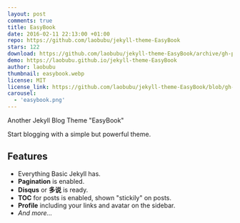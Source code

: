 ```yaml
---
layout: post
comments: true
title: EasyBook
date: 2016-02-11 22:13:00 +01:00
repo: https://github.com/laobubu/jekyll-theme-EasyBook
stars: 122
download: https://github.com/laobubu/jekyll-theme-EasyBook/archive/gh-pages.zip
demo: https://laobubu.github.io/jekyll-theme-EasyBook
author: laobubu
thumbnail: easybook.webp
license: MIT
license_link: https://github.com/laobubu/jekyll-theme-EasyBook/blob/gh-pages/LICENSE
carousel:
  - 'easybook.png'
---
```


Another Jekyll Blog Theme "EasyBook"

Start blogging with a simple but powerful theme.

## Features

- Everything Basic Jekyll has.
- **Pagination** is enabled.
- **Disqus** or **多说** is ready.
- **TOC** for posts is enabled, shown "stickily" on posts.
- **Profile** including your links and avatar on the sidebar.
- *And more...*
